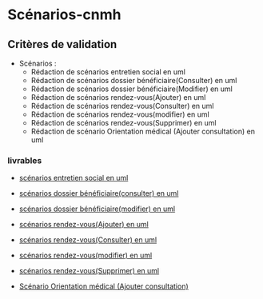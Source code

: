 # Scénarios-cnmh

## Critères de validation
- Scénarios :
    - Rédaction de scénarios entretien social en uml
    - Rédaction de scénarios dossier bénéficiaire(Consulter) en uml
    - Rédaction de scénarios dossier bénéficiaire(Modifier) en uml
    - Rédaction de scénarios rendez-vous(Ajouter) en uml
    - Rédaction de scénarios rendez-vous(Consulter) en uml
    - Rédaction de scénarios rendez-vous(modifier) en uml
    - Rédaction de scénarios rendez-vous(Supprimer) en uml
    - Rédaction de scénario Orientation médical (Ajouter consultation) en uml

### livrables

- [scénarios entretien social en uml](https://docs.google.com/presentation/d/1w6hWMwbsrwUE6pTQ4J-49v465ocgHexvkGMu1rWlJHM/edit#slide=id.p)
  
- [scénarios dossier bénéficiaire(consulter) en uml](https://docs.google.com/presentation/d/1BcRSOTlS5c1PWLs7obStI_nzCSd1UwhNxRavJxQNzd8/edit#slide=id.g2a74d4cad18_0_0)
  
- [scénarios dossier bénéficiaire(modifier) en uml](https://docs.google.com/presentation/d/1W2nL1OsoGl31XYjOIXlrHa343wxP6iLZp-TIsM-GYoA/edit#slide=id.g2a74d4cad18_0_0)

- [scénarios rendez-vous(Ajouter) en uml](https://docs.google.com/presentation/d/1A85ik5fHyl91Ua1pnkXgYzIDWK-7YIFpPvZiX28kgDE/edit#slide=id.g2a74d4cad18_0_0)
  
- [scénarios rendez-vous(Consulter) en uml](https://docs.google.com/presentation/d/1COdlANO79JJG75am_94z578DgnedfFuO0LU1RJvaXw0/edit#slide=id.g2a74d4cad18_0_0)
  
- [scénarios rendez-vous(modifier) en uml](https://docs.google.com/presentation/d/1joHyHl9fpdoEf-K9l-23DKhoDzGibVtNyn_pMgHG_nI/edit#slide=id.g2a74d4cad18_0_0)
  
- [scénarios rendez-vous(Supprimer) en uml](https://docs.google.com/presentation/d/1JwcWRQVyJfuyAuYgqIqyKPKZIqdQaaxLhotaNAQpE8E/edit#slide=id.g2a74d4cad18_0_0)

- [Scénario Orientation médical (Ajouter consultation)](https://docs.google.com/presentation/d/13CGE1sW8Ynra-OaAcsJVNDjd9JzrN-YZH00STs_JpqM/edit#slide=id.g2a74d4cad18_0_0)